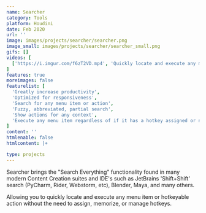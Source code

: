 ```yaml
---
name: Searcher
category: Tools
platform: Houdini
date: Feb 2020
url: ''
image: images/projects/searcher/searcher.png
image_small: images/projects/searcher/searcher_small.png
gifs: []
videos: [
  ['https://i.imgur.com/f6zT2VD.mp4', 'Quickly locate and execute any menu item, command, or action']
]
features: true
moreimages: false
featurelist: [
  'Greatly increase productivity',
  'Optimized for responsiveness',
  'Search for any menu item or action',
  'Fuzzy, abbreviated, partial search',
  'Show actions for any context',
  'Execute any menu item regardless of if it has a hotkey assigned or not',
]
content: ''
htmlenable: false
htmlcontent: |+

type: projects
---
```

Searcher brings the "Search Everything" functionality found in many modern Content Creation suites and IDE's such as JetBrains 'Shift+Shift' search (PyCharm, Rider, Webstorm, etc), Blender, Maya, and many others.

Allowing you to quickly locate and execute any menu item or hotkeyable action without the need to assign, memorize, or manage hotkeys. 